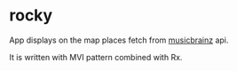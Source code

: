 # rocky
App displays on the map places fetch from [musicbrainz](https://musicbrainz.org/) api.

It is written with MVI pattern combined with Rx.
